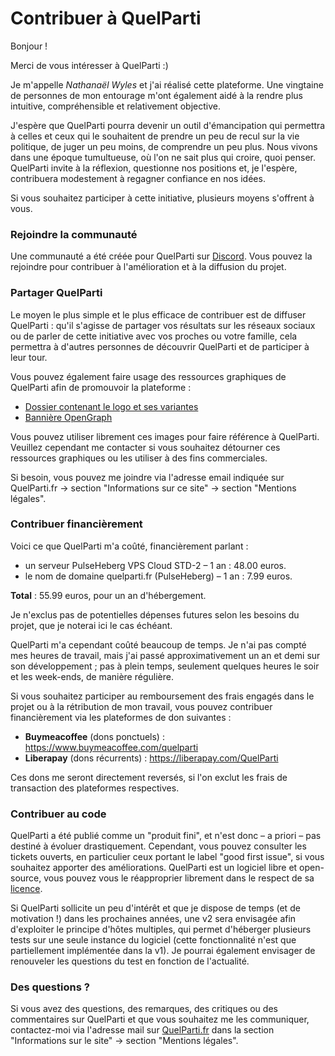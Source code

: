 # Contribuer à QuelParti

Bonjour !

Merci de vous intéresser à QuelParti :)

Je m'appelle *Nathanaël Wyles* et j'ai réalisé cette plateforme. Une vingtaine de personnes de mon entourage m'ont également aidé à la rendre plus intuitive, compréhensible et relativement objective.

J'espère que QuelParti pourra devenir un outil d'émancipation qui permettra à celles et ceux qui le souhaitent de prendre un peu de recul sur la vie politique, de juger un peu moins, de comprendre un peu plus. Nous vivons dans une époque tumultueuse, où l'on ne sait plus qui croire, quoi penser. QuelParti invite à la réflexion, questionne nos positions et, je l'espère, contribuera modestement à regagner confiance en nos idées.

Si vous souhaitez participer à cette initiative, plusieurs moyens s'offrent à vous.

### Rejoindre la communauté

Une communauté a été créée pour QuelParti sur [Discord](https://discord.quelparti.fr). Vous pouvez la rejoindre pour contribuer à l'amélioration et à la diffusion du projet.

### Partager QuelParti

Le moyen le plus simple et le plus efficace de contribuer est de diffuser QuelParti : qu'il s'agisse de partager vos résultats sur les réseaux sociaux ou de parler de cette initiative avec vos proches ou votre famille, cela permettra à d'autres personnes de découvrir QuelParti et de participer à leur tour.

Vous pouvez également faire usage des ressources graphiques de QuelParti afin de promouvoir la plateforme :
- [Dossier contenant le logo et ses variantes](static/assets/img/logo/svg/)
- [Bannière OpenGraph](static/assets/img/banner/banner.png)

Vous pouvez utiliser librement ces images pour faire référence à QuelParti. Veuillez cependant me contacter si vous souhaitez détourner ces ressources graphiques ou les utiliser à des fins commerciales.

Si besoin, vous pouvez me joindre via l'adresse email indiquée sur QuelParti.fr -> section "Informations sur ce site" -> section "Mentions légales".

### Contribuer financièrement

Voici ce que QuelParti m'a coûté, financièrement parlant :
- un serveur PulseHeberg VPS Cloud STD-2 – 1 an : 48.00 euros.
- le nom de domaine quelparti.fr (PulseHeberg) – 1 an : 7.99 euros.

**Total** : 55.99 euros, pour un an d'hébergement.

Je n'exclus pas de potentielles dépenses futures selon les besoins du projet, que je noterai ici le cas échéant.

QuelParti m'a cependant coûté beaucoup de temps. Je n'ai pas compté mes heures de travail, mais j'ai passé approximativement un an et demi sur son développement ; pas à plein temps, seulement quelques heures le soir et les week-ends, de manière régulière.

Si vous souhaitez participer au remboursement des frais engagés dans le projet ou à la rétribution de mon travail, vous pouvez contribuer financièrement via les plateformes de don suivantes :
- **Buymeacoffee** (dons ponctuels) : https://www.buymeacoffee.com/quelparti
- **Liberapay** (dons récurrents) : https://liberapay.com/QuelParti

Ces dons me seront directement reversés, si l'on exclut les frais de transaction des plateformes respectives.

### Contribuer au code

QuelParti a été publié comme un "produit fini", et n'est donc – a priori – pas destiné à évoluer drastiquement. Cependant, vous pouvez consulter les tickets ouverts, en particulier ceux portant le label "good first issue", si vous souhaitez apporter des améliorations. QuelParti est un logiciel libre et open-source, vous pouvez vous le réapproprier librement dans le respect de sa [licence](LICENSE).

Si QuelParti sollicite un peu d'intérêt et que je dispose de temps (et de motivation !) dans les prochaines années, une v2 sera envisagée afin d'exploiter le principe d'hôtes multiples, qui permet d'héberger plusieurs tests sur une seule instance du logiciel (cette fonctionnalité n'est que partiellement implémentée dans la v1). Je pourrai également envisager de renouveler les questions du test en fonction de l'actualité.

### Des questions ?

Si vous avez des questions, des remarques, des critiques ou des commentaires sur QuelParti et que vous souhaitez me les communiquer, contactez-moi via l'adresse mail sur [QuelParti.fr](https://quelparti.fr) dans la section "Informations sur le site" -> section "Mentions légales".

